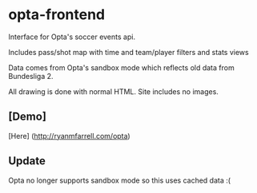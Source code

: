 # opta-frontend

Interface for Opta's soccer events api.

Includes pass/shot map with time and team/player filters and stats views

Data comes from Opta's sandbox mode which reflects old data from Bundesliga 2.

All drawing is done with normal HTML. Site includes no images.

## [Demo]
[Here] (http://ryanmfarrell.com/opta)

## Update
Opta no longer supports sandbox mode so this uses cached data :(

